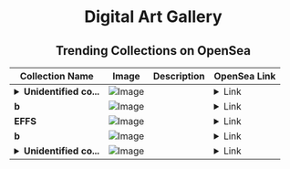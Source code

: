 <div align="center">

# Digital Art Gallery

## Trending Collections on OpenSea

| Collection Name                       | Image                                                                                     | Description                       | OpenSea Link                                                                                          |
|---------------------------------------|-------------------------------------------------------------------------------------------|-----------------------------------|--------------------------------------------------------------------------------------------------------|
| **<details><summary>Unidentified co...</summary>Unidentified contract df237703-e5a2-461b-9b6d-a72f4563df26</details>** | ![Image](https://i.seadn.io/s/raw/files/a837708742ad8afcb35eb60ba787976d.jpg?w=500&auto=format?w=200&auto=format) |  | <details><summary>Link</summary>[Unidentified contract df237703-e5a2-461b-9b6d-a72f4563df26](https://opensea.io/collection/unidentified-contract-df237703-e5a2-461b-9b6d-a72f)</details> |
| **b** | ![Image](https://i.seadn.io/s/raw/files/184e879e8a72d766d5e53fa9cfa29237.jpg?w=500&auto=format?w=200&auto=format) |  | <details><summary>Link</summary>[b](https://opensea.io/collection/b-15772)</details> |
| **EFFS** | ![Image](https://i.seadn.io/s/raw/files/5f1491597bede8921437f49270d1f931.png?w=500&auto=format?w=200&auto=format) |  | <details><summary>Link</summary>[EFFS](https://opensea.io/collection/effs)</details> |
| **b** | ![Image](https://i.seadn.io/s/raw/files/d2444d4a22b8d7f8f8604e9029550488.jpg?w=500&auto=format?w=200&auto=format) |  | <details><summary>Link</summary>[b](https://opensea.io/collection/b-15771)</details> |
| **<details><summary>Unidentified co...</summary>Unidentified contract f959ee7b-871a-4537-b9e7-fd03ae2a5a35</details>** | ![Image](https://i.seadn.io/s/raw/files/e9acf51ddce687ccf33c485e916aec1b.jpg?w=500&auto=format?w=200&auto=format) |  | <details><summary>Link</summary>[Unidentified contract f959ee7b-871a-4537-b9e7-fd03ae2a5a35](https://opensea.io/collection/unidentified-contract-f959ee7b-871a-4537-b9e7-fd03)</details> |

</div>